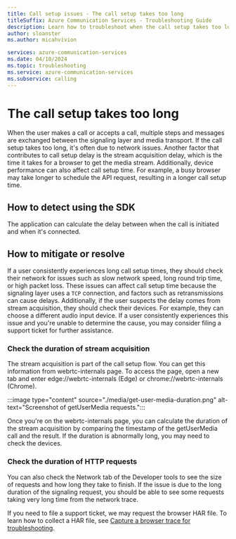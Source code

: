 ```yaml
---
title: Call setup issues - The call setup takes too long
titleSuffix: Azure Communication Services - Troubleshooting Guide
description: Learn how to troubleshoot when the call setup takes too long.
author: sloanster
ms.author: micahvivion

services: azure-communication-services
ms.date: 04/10/2024
ms.topic: troubleshooting
ms.service: azure-communication-services
ms.subservice: calling
---
```


# The call setup takes too long
When the user makes a call or accepts a call, multiple steps and messages are exchanged between the signaling layer and media transport.
If the call setup takes too long, it's often due to network issues.
Another factor that contributes to call setup delay is the stream acquisition delay, which is the time it takes for a browser to get the media stream.
Additionally, device performance can also affect call setup time. For example, a busy browser may take longer to schedule the API request, resulting in a longer call setup time.

## How to detect using the SDK
The application can calculate the delay between when the call is initiated and when it's connected.

## How to mitigate or resolve
If a user consistently experiences long call setup times, they should check their network for issues such as slow network speed, long round trip time, or high packet loss.
These issues can affect call setup time because the signaling layer uses a `TCP` connection, and factors such as retransmissions can cause delays.
Additionally, if the user suspects the delay comes from stream acquisition, they should check their devices. For example, they can choose a different audio input device.
If a user consistently experiences this issue and you're unable to determine the cause, you may consider filing a support ticket for further assistance.

### Check the duration of stream acquisition
The stream acquisition is part of the call setup flow. You can get this information from webrtc-internals page.
To access the page, open a new tab and enter edge://webrtc-internals (Edge) or chrome://webrtc-internals (Chrome).

:::image type="content" source="./media/get-user-media-duration.png" alt-text="Screenshot of getUserMedia requests.":::

Once you're on the webrtc-internals page, you can calculate the duration of the stream acquisition by comparing the timestamp of the getUserMedia call and the result. If the duration is abnormally long, you may need to check the devices.

### Check the duration of HTTP requests
You can also check the Network tab of the Developer tools to see the size of requests and how long they take to finish.
If the issue is due to the long duration of the signaling request, you should be able to see some requests taking very long time from the network trace.

If you need to file a support ticket, we may request the browser HAR file.
To learn how to collect a HAR file, see [Capture a browser trace for troubleshooting](../../../../../azure-portal/capture-browser-trace.md).
